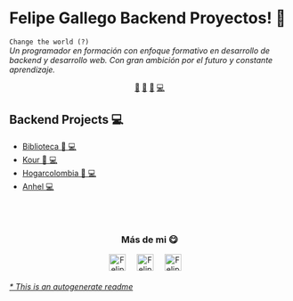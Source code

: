 # Felipe Gallego Backend Proyectos! 👋


`Change the world (?)`<br><em> Un programador en formación con enfoque formativo en desarrollo de backend y desarrollo web. Con gran ambición por el futuro y constante aprendizaje.</em>


<p align="center">
<a href="https://github.com/felipegallegoramirez/felipegallegoramirez/blob/master/ai.md">🤖</a>
<a href="https://github.com/felipegallegoramirez/felipegallegoramirez/blob/master/frontend.md">👀</a>
<a href="https://github.com/felipegallegoramirez/felipegallegoramirez/blob/master/datascience.md">📙</a>
<a href="https://github.com/felipegallegoramirez/felipegallegoramirez/blob/master/backend.md">💻</a>
</p>


## Backend Projects 💻
- [Biblioteca  👀 💻](https://github.com/felipegallegoramirez/Biblioteca) 
- [Kour  👀 💻](https://github.com/felipegallegoramirez/kour) 
- [Hogarcolombia  👀 💻](https://github.com/felipegallegoramirez/HogarColombia) 
- [Anhel  💻](https://github.com/felipegallegoramirez/anhel) 



<br>

<br>

<div align="center">
<h3 align="center">Más de mi 😋</h3>
</div>
<p align="center">
<a href="https://twitter.com/SrOpaug" target="blank">
<img align="center" width="30px" alt="Felipe Twitter" src="https://www.vectorlogo.zone/logos/twitter/twitter-official.svg"/></a> &nbsp; &nbsp;
<a href="https://www.instagram.com/fggallego/" target="blank">
<img align="center" width="30px" alt="Felipe Instagram" src="https://www.vectorlogo.zone/logos/instagram/instagram-icon.svg"/></a> &nbsp; &nbsp;
<a href="https://felipegallegoramirez.github.io/Portafolio/" target="blank">
<img align="center" width="30px" alt="Felipe Portafolio" src="https://www.vectorlogo.zone/logos/github/github-tile.svg"/></a> &nbsp; &nbsp;

</p>


###### [* This is an autogenerate readme](https://github.com/HectorPulido/HectorPulido/tree/master/ReadmeGenerator)

